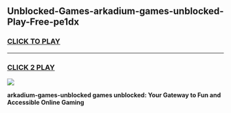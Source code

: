 
## Unblocked-Games-arkadium-games-unblocked-Play-Free-pe1dx
<h3>
<a href="https://premium76.site?title=arkadium-games-unblocked&ref=09A">CLICK TO PLAY</a></h3>
<hr>

<h3>
<a href="https://premium76.site?title=arkadium-games-unblocked&ref=09A">CLICK 2 PLAY</a>
  
</h3>

<a href="https://premium76.site?title=arkadium-games-unblocked&ref=09A"><img src="https://clearcache.store/games.png"></a>


**arkadium-games-unblocked games unblocked: Your Gateway to Fun and Accessible Online Gaming**
